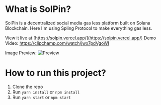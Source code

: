 # What is SolPin?

SolPin is a decentralized social media gas less platform built on Solana Blockchain.
Here I'm using Spling Protocol to make everything gas less.

View it live at [https://solpin.vercel.app/](https://solpin.vercel.app/)
Demo Video: https://clipchamp.com/watch/jwx7pdVgoWI

Image Preview:
![Preview](https://cdn.discordapp.com/attachments/1037874622986731591/1065338732938534983/image.png)

# How to run this project?

1. Clone the repo
2. Run `yarn install` or `npm install`
3. Run `yarn start` or `npm start`
